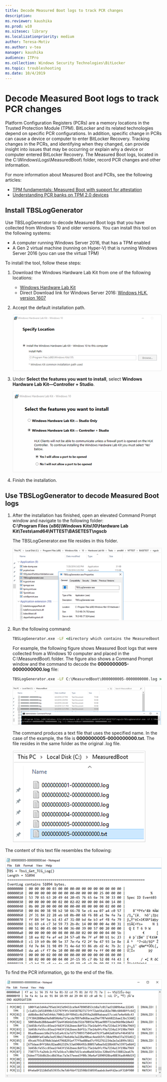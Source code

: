 ```yaml
---
title: Decode Measured Boot logs to track PCR changes
description: 
ms.reviewer: kaushika
ms.prod: w10
ms.sitesec: library
ms.localizationpriority: medium
author: Teresa-Motiv
ms.author: v-tea
manager: kaushika
audience: ITPro
ms.collection: Windows Security Technologies\BitLocker
ms.topic: troubleshooting
ms.date: 10/4/2019
---
```


# Decode Measured Boot logs to track PCR changes

Platform Configuration Registers (PCRs) are a memory locations in the Trusted Protection Module (TPM). BitLocker and its related technologies depend on specific PCR configurations. In addition, specific change in PCRs can cause a device or computer to enter BitLocker Recovery. Tracking changes in the PCRs, and identifying when they changed, can provide insight into issues that may be occurring or explain why a device or computer entered BitLocker Recovery. The Measured Boot logs, located in the C:\\Windows\\Logs\\MeasuredBoot\\ folder, record PCR changes and other information.  

For more information about Measured Boot and PCRs, see the following articles:

- [TPM fundamentals: Measured Boot with support for attestation](https://docs.microsoft.com/windows/security/information-protection/tpm/tpm-fundamentals#measured-boot-with-support-for-attestation)  
- [Understanding PCR banks on TPM 2.0 devices](https://docs.microsoft.com/windows/security/information-protection/tpm/switch-pcr-banks-on-tpm-2-0-devices)

## Install TBSLogGenerator

Use TBSLogGenerator to decode Measured Boot logs that you have collected from Windows 10 and older versions. You can install this tool on the following systems:

- A computer running Windows Server 2016, that has a TPM enabled
- A Gen 2 virtual machine (running on Hyper-V) that is running Windows Server 2016 (you can use the virtual TPM)

To install the tool, follow these steps:

1. Download the Windows Hardware Lab Kit from one of the following locations:

   - [Windows Hardware Lab Kit](https://docs.microsoft.com/windows-hardware/test/hlk/)
   - Direct Download link for Windows Server 2016: [Windows HLK, version 1607](https://go.microsoft.com/fwlink/p/?LinkID=404112)

1. Accept the default installation path.

   ![](./images/ts-tpm-1.png)

1. Under **Select the features you want to install**, select **Windows Hardware Lab Kit&mdash;Controller + Studio**.

   ![](./images/ts-tpm-2.png)

1. Finish the installation.

## Use TBSLogGenerator to decode Measured Boot logs

1. After the installation has finished, open an elevated Command Prompt window and navigate to the following folder:  
   **C:\\Program Files (x86)\\Windows Kits\\10\\Hardware Lab Kit\\Tests\\amd64\\NTTEST\\BASETEST\\ngscb**

   The TBSLogGenerator.exe file resides in this folder.

   ![](./images/ts-tpm-3.png)

1. Run the following command:
   ```cmd
   TBSLogGenerator.exe -LF <directory which contains the Measuredboot log to be decoded>\<name of the log>.log > <Target directory where the decoded file should be placed>\<name of the file>.txt
   ```

   For example, the following figure shows Measured Boot logs that were collected from a Windows 10 computer and placed in the C:\\MeasuredBoot\\ folder. The figure also shows a Command Prompt window and the command to decode the **0000000005-0000000000.log** file:

    ```cmd
    TBSLogGenerator.exe -LF C:\MeasuredBoot\0000000005-0000000000.log > C:\MeasuredBoot\0000000005-0000000000.txt
    ```

   ![](./images/ts-tpm-4.png)

   The command produces a text file that uses the specified name. In the case of the example, the file is **0000000005-0000000000.txt**. The file resides in the same folder as the original .log file.

   ![](./images/ts-tpm-5.png)

The content of this text file resembles the following:

![](./images/ts-tpm-6.png)

To find the PCR information, go to the end of the file.

   ![](./images/ts-tpm-7.png)
